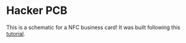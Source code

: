 # Hacker PCB
This is a schematic for a NFC business card! It was built following this [tutorial](https://jams.hackclub.com/jam/hacker-card).
